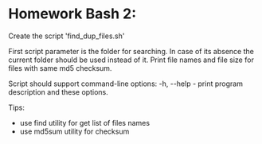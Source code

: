 # Homework Bash 2:

Create the script 'find_dup_files.sh'

First script parameter is the folder for searching.
In case of its absence the current folder should be used instead of it.
Print file names and file size for files with same md5 checksum.

Script should support command-line options:
  -h, --help - print program description and these options.

Tips:
* use find utility for get list of files names
* use md5sum utility for checksum
